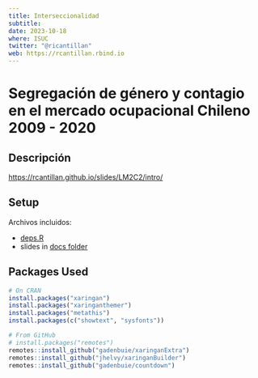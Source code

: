 ```yaml
---
title: Interseccionalidad
subtitle: 
date: 2023-10-18
where: ISUC
twitter: "@ricantillan"
web: https://rcantillan.rbind.io
---
```


# Segregación de género y contagio en el mercado ocupacional Chileno 2009 - 2020

## Descripción 

https://rcantillan.github.io/slides/LM2C2/intro/

## Setup

Archivos incluidos:

- [deps.R](deps.R)
- slides in [docs folder](docs)

## Packages Used

```r
# On CRAN
install.packages("xaringan")
install.packages("xaringanthemer")
install.packages("metathis")
install.packages(c("showtext", "sysfonts"))

# From GitHub
# install.packages("remotes")
remotes::install_github("gadenbuie/xaringanExtra")
remotes::install_github("jhelvy/xaringanBuilder")
remotes::install_github("gadenbuie/countdown")
```
